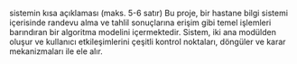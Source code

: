 

sistemin kısa açıklaması (maks. 5-6 satır)
Bu proje, bir hastane bilgi sistemi içerisinde randevu alma ve tahlil sonuçlarına erişim gibi temel işlemleri barındıran bir algoritma modelini içermektedir. Sistem, iki ana modülden oluşur ve kullanıcı etkileşimlerini çeşitli kontrol noktaları, döngüler ve karar mekanizmaları ile ele alır.

